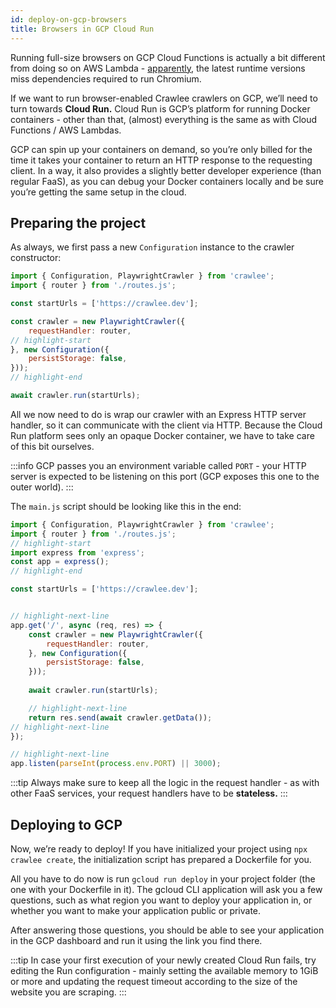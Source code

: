 ```yaml
---
id: deploy-on-gcp-browsers
title: Browsers in GCP Cloud Run
---
```


Running full-size browsers on GCP Cloud Functions is actually a bit different from doing so on AWS Lambda - [apparently](https://pptr.dev/troubleshooting#running-puppeteer-on-google-cloud-functions), the latest runtime versions miss dependencies required to run Chromium.

If we want to run browser-enabled Crawlee crawlers on GCP, we’ll need to turn towards **Cloud Run.** Cloud Run is GCP’s platform for running Docker containers - other than that, (almost) everything is the same as with Cloud Functions / AWS Lambdas. 

GCP can spin up your containers on demand, so you’re only billed for the time it takes your container to return an HTTP response to the requesting client. In a way, it also provides a slightly better developer experience (than regular FaaS), as you can debug your Docker containers locally and be sure you’re getting the same setup in the cloud.

## Preparing the project

As always, we first pass a new `Configuration` instance to the crawler constructor:

```javascript  title="src/main.js"
import { Configuration, PlaywrightCrawler } from 'crawlee';
import { router } from './routes.js';

const startUrls = ['https://crawlee.dev'];

const crawler = new PlaywrightCrawler({
    requestHandler: router,
// highlight-start
}, new Configuration({
    persistStorage: false,
}));
// highlight-end

await crawler.run(startUrls);
```

All we now need to do is wrap our crawler with an Express HTTP server handler, so it can communicate with the client via HTTP. Because the Cloud Run platform sees only an opaque Docker container, we have to take care of this bit ourselves. 

:::info
GCP passes you an environment variable called `PORT` - your HTTP server is expected to be listening on this port (GCP exposes this one to the outer world).
:::

The `main.js` script should be looking like this in the end:

```javascript title="src/main.js"
import { Configuration, PlaywrightCrawler } from 'crawlee';
import { router } from './routes.js';
// highlight-start
import express from 'express';
const app = express();
// highlight-end

const startUrls = ['https://crawlee.dev'];


// highlight-next-line
app.get('/', async (req, res) => {
    const crawler = new PlaywrightCrawler({
        requestHandler: router,
    }, new Configuration({
        persistStorage: false,
    }));
    
    await crawler.run(startUrls);    

    // highlight-next-line
    return res.send(await crawler.getData());
// highlight-next-line
});

// highlight-next-line
app.listen(parseInt(process.env.PORT) || 3000);
```

:::tip
Always make sure to keep all the logic in the request handler - as with other FaaS services, your request handlers have to be **stateless.**
:::

## Deploying to GCP

Now, we’re ready to deploy! If you have initialized your project using `npx crawlee create`, the initialization script has prepared a Dockerfile for you. 

All you have to do now is run `gcloud run deploy` in your project folder (the one with your Dockerfile in it). The gcloud CLI application will ask you a few questions, such as what region you want to deploy your application in, or whether you want to make your application public or private.

After answering those questions, you should be able to see your application in the GCP dashboard and run it using the link you find there.

:::tip
In case your first execution of your newly created Cloud Run fails, try editing the Run configuration - mainly setting the available memory to 1GiB or more and updating the request timeout according to the size of the website you are scraping.
:::